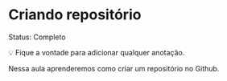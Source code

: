 # Criando repositório

Status: Completo

<aside>
💡 Fique a vontade para adicionar qualquer anotação.

</aside>

Nessa aula aprenderemos como criar um repositório no Github.